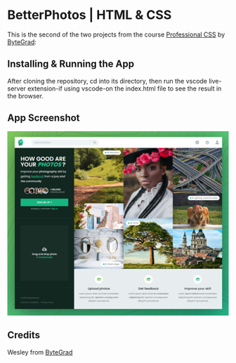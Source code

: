 # BetterPhotos | HTML & CSS

This is the second of the two projects from the course [Professional CSS](https://bytegrad.com/courses/professional-css) by [ByteGrad](https://bytegrad.com/):

## Installing & Running the App

After cloning the repository, cd into its directory, then run the vscode live-server extension-if using vscode-on the index.html file to see the result in the browser.

## App Screenshot

![Alt text](https://github.com/DakouriKobri/better-photos-html-css/blob/main/src/BetterPhotos.png 'BetterPhotos app screenshot')

## Credits

Wesley from [ByteGrad](https://bytegrad.com/)
